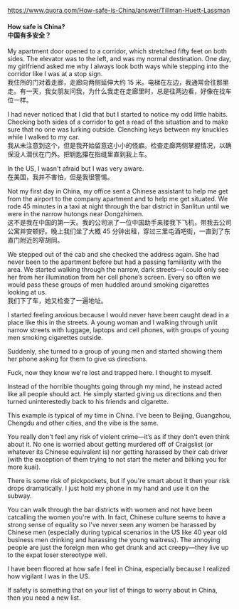 https://www.quora.com/How-safe-is-China/answer/Tillman-Huett-Lassman

#### How safe is China?<br>中国有多安全？

My apartment door opened to a corridor, which stretched fifty feet on both sides. The elevator was to the left, and was my normal destination. One day, my girlfriend asked me why I always look both ways while stepping into the corridor like I was at a stop sign.    
我住所的门对着走廊，走廊向两侧延伸大约 15 米。电梯在左边，我通常会往那里走。有一天，我女朋友问我，为什么我走在走廊里时，总是往两边看，好像在找车位一样。

I had never noticed that I did that but I started to notice my odd little habits. Checking both sides of a corridor to get a read of the situation and to make sure that no one was lurking outside. Clenching keys between my knuckles while I walked to my car.    
我从未注意到这个，但是我开始留意这小小的怪癖。检查走廊两侧掌握情况，以确保没人潜伏在门外。把钥匙攥在指缝里直到我上车。

In the US, I wasn't afraid but I was very aware.    
在美国，我并不害怕，但是我很警惕。

Not my first day in China, my office sent a Chinese assistant to help me get from the airport to the company apartment and to help me get situated. We rode 45 minutes in a taxi at night through the bar district in Sanlitun until we were in the narrow hutongs near Dongzhimen.    
这不是我在中国的第一天。我的公司派了一位中国助手来接我下飞机，带我去公司公寓并安顿好。晚上我们坐了大概 45 分钟出租，穿过三里屯酒吧街，一直到了东直门附近的窄胡同。

We stepped out of the cab and she checked the address again. She had never been to the apartment before but had a passing familiarity with the area. We started walking through the narrow, dark streets—I could only see her from her illumination from her cell phone’s screen. Every so often we would pass these groups of men huddled around smoking cigarettes looking at us.    
我们下了车，她又检查了一遍地址。

I started feeling anxious because I would never have been caught dead in a place like this in the streets. A young woman and I walking through unlit narrow streets with luggage, laptops and cell phones, with groups of young men smoking cigarettes outside.

Suddenly, she turned to a group of young men and started showing them her phone asking for them to give us directions.

Fuck, now they know we're lost and trapped here. I thought to myself.

Instead of the horrible thoughts going through my mind, he instead acted like all people should act. He simply started giving us directions and then turned uninterestedly back to his friends and cigarette.

This example is typical of my time in China. I've been to Beijing, Guangzhou, Chengdu and other cities, and the vibe is the same.

You really don't feel any risk of violent crime—it’s as if they don't even think about it. No one is worried about getting murdered off of Craigslist (or whatever its Chinese equivalent is) nor getting harassed by their cab driver (with the exception of them trying to not start the meter and bilking you for more kuai).

There is some risk of pickpockets, but if you're smart about it then your risk drops dramatically. I just hold my phone in my hand and use it on the subway.

You can walk through the bar districts with women and not have been catcalling the women you're with. In fact, Chinese culture seems to have a strong sense of equality so I've never seen any women be harassed by Chinese men (especially during typical scenarios in the US like 40 year old business men drinking and harassing the young waitress). The annoying people are just the foreign men who get drunk and act creepy—they live up to the expat loser stereotype well.

I have been floored at how safe I feel in China, especially because I realized how vigilant I was in the US.

If safety is something that on your list of things to worry about in China, then you need a new list.
